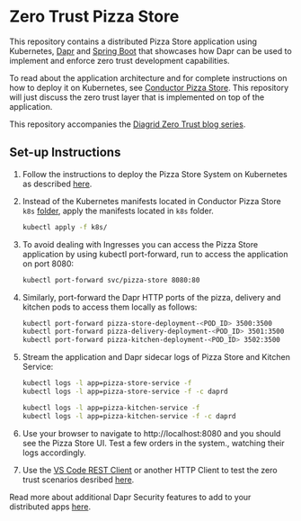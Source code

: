 # Zero Trust Pizza Store

This repository contains a distributed Pizza Store application using Kubernetes, [Dapr](https://dapr.io) and [Spring Boot](https://spring.io/projects/spring-boot) that showcases how Dapr can be used to implement and enforce zero trust development capabilities.

To read about the application architecture and for complete instructions on how to deploy it on Kubernetes, see [Conductor Pizza Store](https://github.com/diagrid-labs/conductor-pizza-store). This repository will just discuss the zero trust layer that is implemented on top of the application.

This repository accompanies the [Diagrid Zero Trust blog series](https://diagrid.ws/zero-trust-blog).

## Set-up Instructions

1. Follow the instructions to deploy the Pizza Store System on Kubernetes as described [here](https://github.com/diagrid-labs/conductor-pizza-store?tab=readme-ov-file#installation).

1. Instead of the Kubernetes manifests located in Conductor Pizza Store `k8s` [folder](https://github.com/diagrid-labs/conductor-pizza-store/tree/main/k8s), apply the manifests located in `k8s` folder.

    ```bash
    kubectl apply -f k8s/
    ```

1. To avoid dealing with Ingresses you can access the Pizza Store application by using kubectl port-forward, run to access the application on port 8080:

    ```bash
    kubectl port-forward svc/pizza-store 8080:80
    ```

1. Similarly, port-forward the Dapr HTTP ports of the pizza, delivery and kitchen pods to access them locally as follows:

    ```bash
    kubectl port-forward pizza-store-deployment-<POD_ID> 3500:3500
    kubectl port-forward pizza-delivery-deployment-<POD_ID> 3501:3500
    kubectl port-forward pizza-kitchen-deployment-<POD_ID> 3502:3500
    ```

1. Stream the application and Dapr sidecar logs of Pizza Store and Kitchen Service:

    ```bash
    kubectl logs -l app=pizza-store-service -f
    kubectl logs -l app=pizza-store-service -f -c daprd

    kubectl logs -l app=pizza-kitchen-service -f
    kubectl logs -l app=pizza-kitchen-service -f -c daprd
    ```

1. Use your browser to navigate to http://localhost:8080 and you should see the Pizza Store UI. Test a few orders in the system., watching their logs accordingly.

1. Use the [VS Code REST Client](https://marketplace.visualstudio.com/items?itemName=humao.rest-client) or another HTTP Client to test the zero trust scenarios desribed [here](./test.rest).

Read more about additional Dapr Security features to add to your distributed apps [here](https://docs.dapr.io/concepts/security-concept/).
